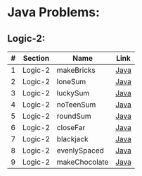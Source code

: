 Java Problems:
===============

Logic-2:
---------


| # | Section | Name | Link |
|--------|----------|-------------|----------------|
| 1 | Logic-2 | makeBricks | [Java](001-makeBricks/makeBricks.java) |
| 2 | Logic-2 | loneSum | [Java](002-loneSum/loneSum.java) |
| 3 | Logic-2 | luckySum | [Java](003-luckySum/luckySum.java) |
| 4 | Logic-2 | noTeenSum | [Java](004-noTeenSum/noTeenSum.java) |
| 5 | Logic-2 | roundSum | [Java](005-roundSum/roundSum.java) |
| 6 | Logic-2 | closeFar | [Java](006-closeFar/closeFar.java) |
| 7 | Logic-2 | blackjack | [Java](007-blackjack/blackjack.java) |
| 8 | Logic-2 | evenlySpaced | [Java](008-evenlySpaced/evenlySpaced.java) |
| 9 | Logic-2 | makeChocolate | [Java](009-makeChocolate/makeChocolate.java) |
